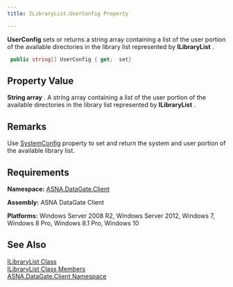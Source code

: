 ```yaml
---
title: ILibraryList.UserConfig Property

---
```


**UserConfig** sets or returns a string array containing a list of the user portion of the available directories in the library list represented by **ILibraryList** . 

```cs
 public string[] UserConfig { get;  set}
```


## Property Value

**String array** . A string array containing a list of the user portion of the available directories in the library list represented by **ILibraryList** .
## Remarks

Use [SystemConfig](ilibrary-list-class-system-config-property.html) property to set and return the system and user portion of the available library list.
## Requirements

**Namespace:** [ASNA.DataGate.Client](datagate-client-namespace.html) 

**Assembly:** ASNA DataGate Client

**Platforms:** Windows Server 2008 R2, Windows Server 2012, Windows 7, Windows 8 Pro, Windows 8.1 Pro, Windows 10
## See Also


[ILibraryList Class](ilibrary-list-class.html)
      <br />
[ILibraryList Class Members](ilibrary-list-members.html)
      <br />
[ASNA.DataGate.Client Namespace](datagate-client-namespace.html)

